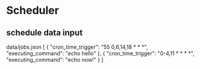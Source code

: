 # Scheduler

## schedule data input

data/jobs.json
[
{
"cron_time_trigger": "55 0,6,14,18 * * *",
"executing_command": "echo hello"
},
{
"cron_time_trigger": "0-4,11 * * * *",
"executing_command": "echo now!"
}
]
